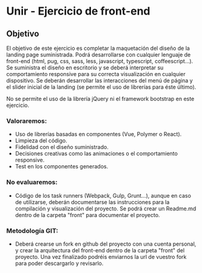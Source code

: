 # Unir - Ejercicio de front-end

## Objetivo

El objetivo de este ejercicio es completar la maquetación del diseño de la landing page suministrada.
Podrá desarrollarse con cualquier lenguaje de front-end (html, pug, css, sass, less, javascript, typescript, coffeescript...).
Se suministra el diseño en escritorio y se deberá interpretar su comportamiento responsive para su correcta visualización en cualquier dispositivo.
Se deberán desarrollar las interacciones del menú de página y el slider inicial de la landing (se permite el uso de librerías para éste último).

No se permite el uso de la librería jQuery ni el framework bootstrap en este ejercicio.

### Valoraremos:

- Uso de librerías basadas en componentes (Vue, Polymer o React).
- Limpieza del código.
- Fidelidad con el diseño suministrado.
- Decisiones creativas como las animaciones o el comportamiento responsive.
- Test en los componentes generados.

### No evaluaremos:

- Código de los task runners (Webpack, Gulp, Grunt...), aunque en caso de utilizarse, deberán documentarse las instrucciones para la compilación y visualización del proyecto.
  Se podrá crear un Readme.md dentro de la carpeta "front" para documentar el proyecto.

### Metodología GIT:

- Deberá crearse un fork en github del proyecto con una cuenta personal, y crear la arquitectura del front-end dentro de la carpeta "front" del proyecto.
  Una vez finalizado podréis enviarnos la url de vuestro fork para poder descargarlo y revisarlo.